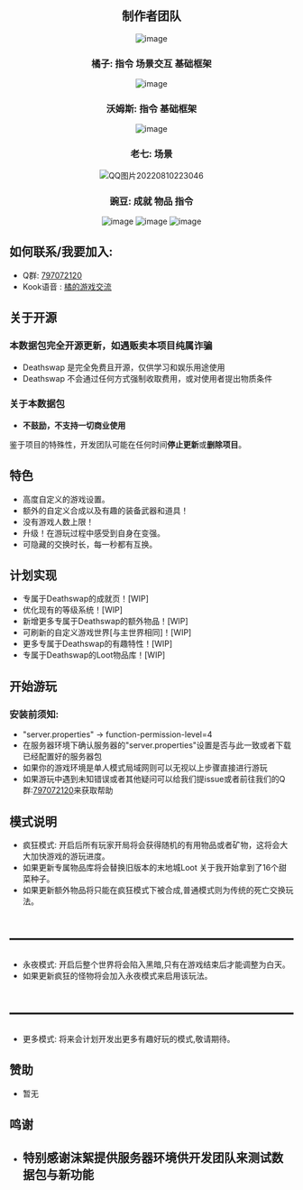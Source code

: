 <div align="center">

## **制作者团队**
![image](https://user-images.githubusercontent.com/77895787/183927473-f52bdf04-668d-403e-b673-146280170dc1.png) 
### 橘子:  指令 场景交互 基础框架
![image](https://user-images.githubusercontent.com/77895787/183928581-efd48ef2-33d1-446d-958d-1ae2d48d6252.png)
### 沃姆斯:  指令 基础框架
![image](https://user-images.githubusercontent.com/77895787/183928819-ee068024-4685-417d-ae77-883b0e24f9c7.png)
### 老七:  场景
![QQ图片20220810223046](https://user-images.githubusercontent.com/77895787/183929411-7d113e8f-9681-4e72-bfdf-92167c57d4c5.png)
### 豌豆:  成就 物品 指令
![image](https://img.shields.io/badge/Build-Success-success)
![image](https://img.shields.io/badge/DeathSwap-DataPack-informational)
![image](https://img.shields.io/badge/%E5%B0%8F%E6%B8%B8%E6%88%8F%E6%95%B0%E6%8D%AE%E5%8C%85-%E5%9B%BD%E5%88%9B-red)


<div align="left">

## 如何联系/我要加入:
- Q群: [797072120](https://jq.qq.com/?_wv=1027&k=NcYvCvkW)
- Kook语音 : [橘的游戏交流](https://kaihei.co/cCYknS)

## 关于开源
### 本数据包完全开源更新，如遇贩卖本项目纯属诈骗

- Deathswap 是完全免费且开源，仅供学习和娱乐用途使用
- Deathswap 不会通过任何方式强制收取费用，或对使用者提出物质条件

### 关于本数据包

- **不鼓励，不支持一切商业使用**

鉴于项目的特殊性，开发团队可能在任何时间**停止更新**或**删除项目**。


## 特色
- 高度自定义的游戏设置。
- 额外的自定义合成以及有趣的装备武器和道具！
- 没有游戏人数上限！
- 升级！在游玩过程中感受到自身在变强。
- 可隐藏的交换时长，每一秒都有互换。

## 计划实现
- 专属于Deathswap的成就页！[WIP]
- 优化现有的等级系统！[WIP]
- 新增更多专属于Deathswap的额外物品！[WIP]
- 可刷新的自定义游戏世界[与主世界相同]！[WIP]
- 更多专属于Deathswap的有趣特性！[WIP]
- 专属于Deathswap的Loot物品库！[WIP]

## 开始游玩

### **安装前须知**:
- "server.properties" -> function-permission-level=4
- 在服务器环境下确认服务器的"server.properties"设置是否与此一致或者下载已经配置好的服务器包
- 如果你的游戏环境是单人模式局域网则可以无视以上步骤直接进行游玩
- 如果游玩中遇到未知错误或者其他疑问可以给我们提issue或者前往我们的Q群:[797072120](https://jq.qq.com/?_wv=1027&k=NcYvCvkW)来获取帮助

## 模式说明
- 疯狂模式: 开启后所有玩家开局将会获得随机的有用物品或者矿物，这将会大大加快游戏的游玩进度。
- 如果更新专属物品库将会替换旧版本的末地城Loot 关于我开始拿到了16个甜菜种子。
- 如果更新额外物品将只能在疯狂模式下被合成,普通模式则为传统的死亡交换玩法。
# ——————————————————
- 永夜模式: 开启后整个世界将会陷入黑暗,只有在游戏结束后才能调整为白天。
- 如果更新疯狂的怪物将会加入永夜模式来启用该玩法。
# ——————————————————
- 更多模式: 将来会计划开发出更多有趣好玩的模式,敬请期待。



## 赞助
- 暂无


## 鸣谢
- ## 特别感谢沫絮提供服务器环境供开发团队来测试数据包与新功能

